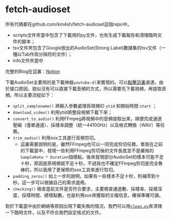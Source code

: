 # fetch-audioset

所有代碼都在github.com/km4sh/fetch-audioset這個repo中。

- scripts文件夾當中包含了下載用的py文件，也有生成下載報告和清理臨時文件的腳本；
- tsv文件夾包含了Google放出的AudioSet(Strong Label)數據集的tsv文件（一種以Tab作爲分隔符的文件）；
- info文件夾當中

完整的Blog在這裏：[Notion](https://er1yaaruma.notion.site/AudioSet-550ee3f0765340369568b221dcc2e733)

下載AudioSet主要用的是下載神器`youtube-dl`來實現的。可以[點擊這裏](https://github.com/km4sh/fetch-audioset/blob/development/scripts/download_audioset.py)直達。由於接口原因，貌似沒有可以直接下載音頻的方式，所以需要先下載視頻，再提取音頻。所以主要流程如下：

- `split_samplename()` 將輸入參數處理爲視頻ID `ytid` 和開始時間 `start` ；
- `download_video()` 利用ytid將整段視頻下載下來；
- `convert_to_audio()` 利用FFmpeg將視頻中的音頻提取出來，順便完成通道壓縮（僅單通道）、採樣率調整（統一44100Hz）以及格式轉換（WAV）等任務。
- `trim_audio()` 利用sox工具進行音頻剪切。
    - 這裏需要說明的是，雖然FFmpeg也可以一同完成剪切任務，單我在之前的下載當中，發現一些利用FFmpeg剪切後的文件長度並不是嚴格的`SampleRate * Duration`個樣點。後來發現部分AudioSet的樣本可能不足十秒，原因是原視頻就不足十秒。不過我也不確定FFmpeg剪切是完全魯棒的，所以我用了更保險的sox工具來進行剪切。
- `padding_zeros()` 如上一步的說明，如果有一些樣本不足十秒，則補零到十秒。這一步可以根據自己的需求選用。
- `checking()` 檢查當前文件是否符合要求，主要檢查通道數、採樣率、採樣深度、採樣時間、總樣點數。也是利用sox來獲取的文檔信息，確保準確可讀。

對於下載當中由於網絡等原因出現下載失敗的情況，我們可以用[`clean.py`](https://github.com/km4sh/fetch-audioset/blob/development/scripts/clean.py)來清理一下臨時文件，以及不符合我們設定格式的文件。
